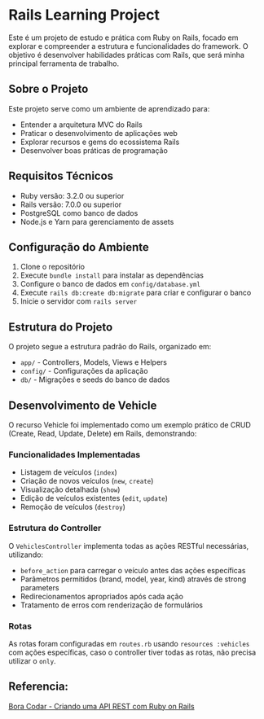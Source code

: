 # Rails Learning Project

Este é um projeto de estudo e prática com Ruby on Rails, focado em explorar e compreender a estrutura e funcionalidades do framework. O objetivo é desenvolver habilidades práticas com Rails, que será minha principal ferramenta de trabalho.

## Sobre o Projeto

Este projeto serve como um ambiente de aprendizado para:
- Entender a arquitetura MVC do Rails
- Praticar o desenvolvimento de aplicações web
- Explorar recursos e gems do ecossistema Rails
- Desenvolver boas práticas de programação

## Requisitos Técnicos

* Ruby versão: 3.2.0 ou superior
* Rails versão: 7.0.0 ou superior
* PostgreSQL como banco de dados
* Node.js e Yarn para gerenciamento de assets

## Configuração do Ambiente

1. Clone o repositório
2. Execute `bundle install` para instalar as dependências
3. Configure o banco de dados em `config/database.yml`
4. Execute `rails db:create db:migrate` para criar e configurar o banco
5. Inicie o servidor com `rails server`

## Estrutura do Projeto

O projeto segue a estrutura padrão do Rails, organizado em:
- `app/` - Controllers, Models, Views e Helpers
- `config/` - Configurações da aplicação
- `db/` - Migrações e seeds do banco de dados

## Desenvolvimento de Vehicle

O recurso Vehicle foi implementado como um exemplo prático de CRUD (Create, Read, Update, Delete) em Rails, demonstrando:

### Funcionalidades Implementadas
- Listagem de veículos (`index`)
- Criação de novos veículos (`new`, `create`)
- Visualização detalhada (`show`)
- Edição de veículos existentes (`edit`, `update`)
- Remoção de veículos (`destroy`)

### Estrutura do Controller
O `VehiclesController` implementa todas as ações RESTful necessárias, utilizando:
- `before_action` para carregar o veículo antes das ações específicas
- Parâmetros permitidos (brand, model, year, kind) através de strong parameters
- Redirecionamentos apropriados após cada ação
- Tratamento de erros com renderização de formulários

### Rotas
As rotas foram configuradas em `routes.rb` usando `resources :vehicles` com ações específicas, caso o controller tiver todas as rotas, não precisa utilizar o `only`.

Referencia:
- 
[Bora Codar - Criando uma API REST com Ruby on Rails](https://www.youtube.com/watch?v=F2qEsqDXZWI&ab_channel=BoraCodar)